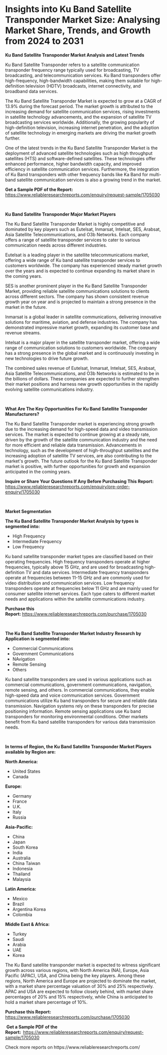 <p><h1>Insights into Ku Band Satellite Transponder Market Size: Analysing Market Share, Trends, and Growth from 2024 to 2031</h1></p><p><strong>Ku Band Satellite Transponder Market Analysis and Latest Trends</strong></p>
<p><p>Ku Band Satellite Transponder refers to a satellite communication transponder frequency range typically used for broadcasting, TV broadcasting, and telecommunication services. Ku Band transponders offer high-frequency, high-bandwidth capabilities, making them suitable for high-definition television (HDTV) broadcasts, internet connectivity, and broadband data services.</p><p>The Ku Band Satellite Transponder Market is expected to grow at a CAGR of 13.9% during the forecast period. The market growth is attributed to the increasing demand for satellite communication services, rising investments in satellite technology advancements, and the expansion of satellite TV broadcasting services worldwide. Additionally, the growing popularity of high-definition television, increasing internet penetration, and the adoption of satellite technology in emerging markets are driving the market growth further.</p><p>One of the latest trends in the Ku Band Satellite Transponder Market is the deployment of advanced satellite technologies such as high throughput satellites (HTS) and software-defined satellites. These technologies offer enhanced performance, higher bandwidth capacity, and improved efficiency in satellite communication services. Furthermore, the integration of Ku Band transponders with other frequency bands like Ka Band for multi-band satellite communication services is also a growing trend in the market.</p></p>
<p><strong>Get a Sample PDF of the Report:&nbsp;</strong> <a href="https://www.reliableresearchreports.com/enquiry/request-sample/1705030">https://www.reliableresearchreports.com/enquiry/request-sample/1705030</a></p>
<p>&nbsp;</p>
<p><strong>Ku Band Satellite Transponder Major Market Players</strong></p>
<p><p>The Ku Band Satellite Transponder Market is highly competitive and dominated by key players such as Eutelsat, Inmarsat, Intelsat, SES, Arabsat, Asia Satellite Telecommunications, and O3b Networks. Each company offers a range of satellite transponder services to cater to various communication needs across different industries.</p><p>Eutelsat is a leading player in the satellite telecommunications market, offering a wide range of Ku band satellite transponder services to customers worldwide. The company has experienced steady market growth over the years and is expected to continue expanding its market share in the coming years.</p><p>SES is another prominent player in the Ku Band Satellite Transponder Market, providing reliable satellite communications solutions to clients across different sectors. The company has shown consistent revenue growth year on year and is projected to maintain a strong presence in the market in the future.</p><p>Inmarsat is a global leader in satellite communications, delivering innovative solutions for maritime, aviation, and defense industries. The company has demonstrated impressive market growth, expanding its customer base and revenue streams.</p><p>Intelsat is a major player in the satellite transponder market, offering a wide range of communication solutions to customers worldwide. The company has a strong presence in the global market and is continuously investing in new technologies to drive future growth.</p><p>The combined sales revenue of Eutelsat, Inmarsat, Intelsat, SES, Arabsat, Asia Satellite Telecommunications, and O3b Networks is estimated to be in the billions of dollars. These companies are expected to further strengthen their market positions and harness new growth opportunities in the rapidly evolving satellite communications industry.</p></p>
<p>&nbsp;</p>
<p><strong>What Are The Key Opportunities For Ku Band Satellite Transponder Manufacturers?</strong></p>
<p><p>The Ku Band Satellite Transponder market is experiencing strong growth due to the increasing demand for high-speed data and video transmission services. The market is expected to continue growing at a steady rate, driven by the growth of the satellite communication industry and the need for more efficient and reliable data transmission. Advancements in technology, such as the development of high-throughput satellites and the increasing adoption of satellite TV services, are also contributing to the market's growth. The future outlook for the Ku Band Satellite Transponder market is positive, with further opportunities for growth and expansion anticipated in the coming years.</p></p>
<p><strong>Inquire or Share Your Questions If Any Before Purchasing This Report:</strong> <a href="https://www.reliableresearchreports.com/enquiry/pre-order-enquiry/1705030">https://www.reliableresearchreports.com/enquiry/pre-order-enquiry/1705030</a></p>
<p>&nbsp;</p>
<p><strong>Market Segmentation</strong></p>
<p><strong>The Ku Band Satellite Transponder Market Analysis by types is segmented into:</strong></p>
<p><ul><li>High Frequency</li><li>Intermediate Frequency</li><li>Low Frequency</li></ul></p>
<p><p>Ku band satellite transponder market types are classified based on their operating frequencies. High frequency transponders operate at higher frequencies, typically above 15 GHz, and are used for broadcasting high-definition TV and data services. Intermediate frequency transponders operate at frequencies between 11-15 GHz and are commonly used for video distribution and communication services. Low frequency transponders operate at frequencies below 11 GHz and are mainly used for consumer satellite internet services. Each type caters to different market needs and applications within the satellite communications industry.</p></p>
<p><strong>Purchase this Report:&nbsp;</strong><a href="https://www.reliableresearchreports.com/purchase/1705030">https://www.reliableresearchreports.com/purchase/1705030</a></p>
<p>&nbsp;</p>
<p><strong>The Ku Band Satellite Transponder Market Industry Research by Application is segmented into:</strong></p>
<p><ul><li>Commercial Communications</li><li>Government Communications</li><li>NAvigation</li><li>Remote Sensing</li><li>Others</li></ul></p>
<p><p>Ku band satellite transponders are used in various applications such as commercial communications, government communications, navigation, remote sensing, and others. In commercial communications, they enable high-speed data and voice communication services. Government communications utilize Ku band transponders for secure and reliable data transmission. Navigation systems rely on these transponders for precise positioning information. Remote sensing applications use Ku band transponders for monitoring environmental conditions. Other markets benefit from Ku band satellite transponders for various data transmission needs.</p></p>
<p>&nbsp;</p>
<p><strong>In terms of Region, the Ku Band Satellite Transponder Market Players available by Region are:</strong></p>
<p>
    <p> <strong> North America: </strong>
        <ul>
            <li>United States</li>
            <li>Canada</li>
        </ul>
        </p> 
    <p> <strong> Europe: </strong>
        <ul>
            <li>Germany</li>
            <li>France</li>
            <li>U.K.</li>
            <li>Italy</li>
            <li>Russia</li>
        </ul>
        </p> 
    <p> <strong> Asia-Pacific: </strong>
        <ul>
            <li>China</li>
            <li>Japan</li>
            <li>South Korea</li>
            <li>India</li>
            <li>Australia</li>
            <li>China Taiwan</li>
            <li>Indonesia</li>
            <li>Thailand</li>
            <li>Malaysia</li>
        </ul>
        </p> 
    <p> <strong> Latin America: </strong>
        <ul>
            <li>Mexico</li>
            <li>Brazil</li>
            <li>Argentina Korea</li>
            <li>Colombia</li>
        </ul>
        </p> 
    <p> <strong> Middle East & Africa: </strong>
        <ul>
            <li>Turkey</li>
            <li>Saudi</li>
            <li>Arabia</li>
            <li>UAE</li>
            <li>Korea</li>
        </ul>
    </p>
    </p>
<p><p>The Ku Band satellite transponder market is expected to witness significant growth across various regions, with North America (NA), Europe, Asia Pacific (APAC), USA, and China being the key players. Among these regions, North America and Europe are projected to dominate the market, with a market share percentage valuation of 30% and 25% respectively. APAC and USA are expected to follow closely behind, with market share percentages of 20% and 15% respectively, while China is anticipated to hold a market share percentage of 10%.</p></p>
<p><strong>Purchase this Report: </strong><a href="https://www.reliableresearchreports.com/purchase/1705030">https://www.reliableresearchreports.com/purchase/1705030</a></p>
<p>&nbsp;<strong>Get a Sample PDF of the Report:&nbsp;&nbsp;</strong><a href="https://www.reliableresearchreports.com/enquiry/request-sample/1705030">https://www.reliableresearchreports.com/enquiry/request-sample/1705030</a></p>
<p><strong></strong></p>
<p>Check more reports on https://www.reliableresearchreports.com/</p>